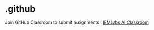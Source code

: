 # .github 
Join GitHub Classroom to submit assignments : [IEMLabs AI Classroom](https://classroom.github.com/classrooms/104290255-iemlabs-ai-classroom)
